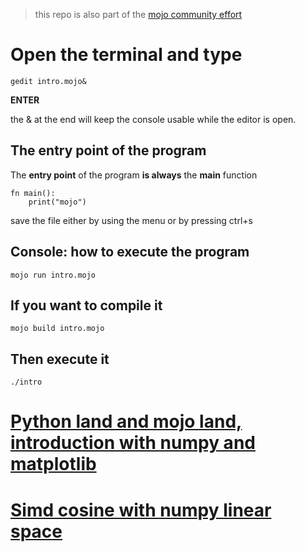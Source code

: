 > this repo is also part of the [mojo community effort](https://github.com/Lynet101/Mojo_community-lib)

# Open the terminal and type
```
gedit intro.mojo&
```
**ENTER**

the & at the end will keep the console usable while the editor is open.
## The entry point of the program
The ****entry point**** of the program **is always** the **main** function
```
fn main():
    print("mojo")
```
save the file either by using the menu or by pressing ctrl+s
## Console: how to execute the program
```
mojo run intro.mojo
```
## If you want to compile it
```
mojo build intro.mojo
```
## Then execute it
```
./intro
```

# [Python land and mojo land, introduction with numpy and matplotlib](./Python_land_and_mojo_land__introduction_with_numpy_and_matplotlib.md)
# [Simd cosine with numpy linear space](./Next%20steps/python_mojo_numpy_simd_cosine.md)
